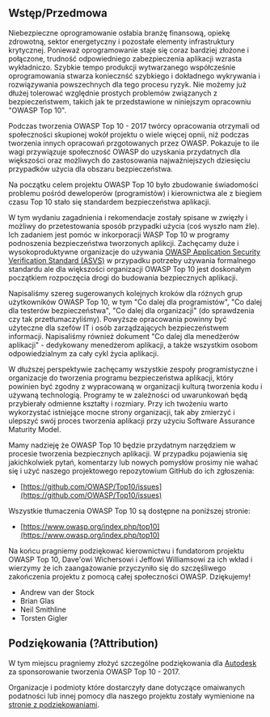 ## Wstęp/Przedmowa

Niebezpieczne oprogramowanie osłabia branżę finansową, opiekę zdrowotną, sektor energetyczny i pozostałe elementy infrastruktury krytycznej. Ponieważ oprogramowanie staje się coraz bardziej złożone i połączone, trudność odpowiedniego zabezpieczenia  aplikacji wzrasta wykładniczo. Szybkie tempo produkcji wytwarzanego współcześnie oprogramowania stwarza koniecznść szybkiego i dokładnego wykrywania i rozwiązywania powszechnych dla tego procesu ryzyk. Nie możemy już dłużej tolerować względnie prostych problemów związanych z bezpieczeństwem, takich jak te przedstawione w niniejszym opracowniu "OWASP Top 10". 

Podczas tworzenia OWASP Top 10 - 2017 twórcy opracowania otrzymali od społeczności skupionej wokół projektu o wiele więcej opnii, niż podczas tworzenia innych opracowań przgotowanych przez OWASP. Pokazuje to ile wagi przywiązuje społeczność OWASP do uzyskania przydatnych dla większości oraz możliwych do zastosowania najważniejszych dziesięciu przypadków użycia dla obszaru bezpieczeństwa. 

Na początku celem projektu OWASP Top 10 było zbudowanie świadomości problemu pośród deweloperów (programistów) i kierownictwa ale z biegiem czasu Top 10 stało się standardem bezpieczeństwa aplikacji. 

W tym wydaniu zagadnienia i rekomendacje zostały spisane w zwięzły i możliwy do przetestowania sposób przypadki użycia (coś wyszło nam źle). Ich zadaniem jest pomóc w inkorporacji WASP Top 10 w programy podnoszenia bezpieczeństwa tworzonych aplikcji. Zachęcamy duże i wysokoproduktywne organizacje do używania [OWASP Application Security Verification Standard (ASVS)](https://www.owasp.org/index.php/ASVS) w przypadku potrzeby używania formalnego standardu ale dla większości organizacji OWASP Top 10 jest doskonałym początkiem rozpoczęcia drogi do budowania bezpiecznych aplikacji.

Napisaliśmy szereg sugerowanych kolejnych kroków dla różnych grup użytkowników OWASP Top 10, w tym "Co dalej dla programistów", "Co dalej dla testerów bezpieczeństwa", "Co dalej dla organizacji" (do sprawdzenia czy tak przetłumaczyliśmy). Powyższe opracowania powinny być użyteczne dla szefów IT i osób zarządzających bezpieczeństwem informacji. Napisaliśmy również dokument "Co dalej dla menedżerów aplikacji" - dedykowany menedżerom aplikacji, a także wszystkim osobom odpowiedzialnym za cały cykl życia aplikacji.

W dłuższej perspektywie zachęcamy wszystkie zespoły programistyczne i organizacje do tworzenia programu bezpieczeństwa aplikacji, który powinien być zgodny z wypracowaną w organizacji kulturą tworzenia kodu i używaną technologią. Programy te w zależności od uwarunkowań będą przybierały odmienne kształty i rozmiary. Przy ich twożeniu warto wykorzystać istniejące mocne strony organizacji, tak aby zmierzyć i ulepszyć swój proces tworzenia aplikacji przy użyciu Software Assurance Maturity Model.

Mamy nadzieję że OWASP Top 10 będzie przydatnym narzędziem w procesie tworzenia bezpiecznych aplikacji. W przypadku pojawienia się jakichkolwiek pytań, komentarzy lub nowych pomysłów prosimy nie wahać się i użyć naszego projektowego repozytowium GitHub do ich zgłoszenia: 

* [https://github.com/OWASP/Top10/issues](https://github.com/OWASP/Top10/issues)

Wszystkie tłumaczenia OWASP Top 10 są dostępne na poniższej stronie:

* [https://www.owasp.org/index.php/top10](https://www.owasp.org/index.php/top10)

Na końcu pragniemy podziękować kierownictwu i fundatorom projektu OWASP Top 10, Dave'owi Wichersowi i Jeffowi Williamsowi za ich wkład i wierzymy że ich zaangażowanie przyczyniło się do szczęśliwego zakończenia projektu z pomocą całej społeczności OWASP. Dziękujemy!

* Andrew van der Stock
* Brian Glas
* Neil Smithline
* Torsten Gigler

## Podziękowania (?Attribution)
W tym miejscu pragniemy złożyć szczególne podziękowania dla [Autodesk](https://www.autodesk.com) za sponsorowanie tworzenia OWASP Top 10 - 2017.

Organizacje i podmioty które dostarczyły dane dotyczące omaiwanych podatności lub innej pomocy dla naszego projektu zostały wymienione na [stronie z podziękowaniami](0xd1-data-contributors.md).
